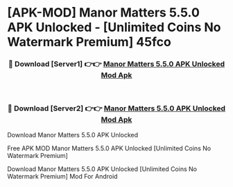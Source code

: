 # [APK-MOD] Manor Matters 5.5.0 APK Unlocked - [Unlimited Coins No Watermark Premium] 45fco



<div align="center">
<h3>🔴 Download [Server1] 👉👉 <a href="https://momento.my/?title=Manor_Matters_5.5.0_APK_Unlocked">Manor Matters 5.5.0 APK Unlocked Mod Apk</a></h3><br>

<h3>🔴 Download [Server2] 👉👉 <a href="https://momento.my/?title=Manor_Matters_5.5.0_APK_Unlocked">Manor Matters 5.5.0 APK Unlocked Mod Apk</a></h3>
</div>



Download Manor Matters 5.5.0 APK Unlocked 

Free APK MOD Manor Matters 5.5.0 APK Unlocked [Unlimited Coins No Watermark Premium]

Download Manor Matters 5.5.0 APK Unlocked [Unlimited Coins No Watermark Premium] Mod For Android
